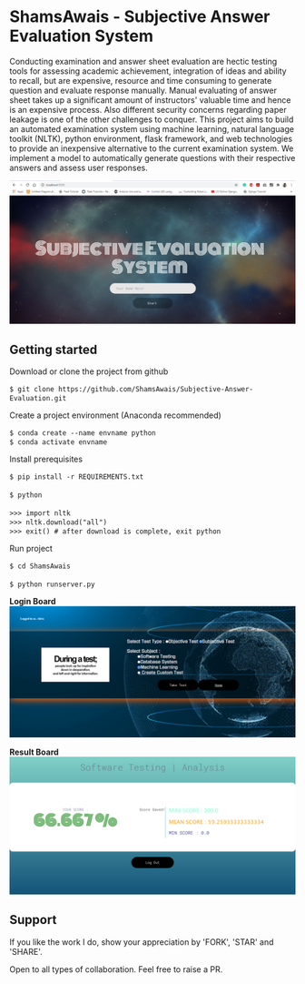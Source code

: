 # ShamsAwais - Subjective Answer Evaluation System


Conducting examination and answer sheet evaluation are hectic testing tools for assessing
academic achievement, integration of ideas and ability to recall, but are expensive, resource
and time consuming to generate question and evaluate response manually. Manual evaluating
of answer sheet takes up a significant amount of instructors' valuable time and hence is an
expensive process. Also different security concerns regarding paper leakage is one of the other
challenges to conquer. This project aims to build an automated examination system using
machine learning, natural language toolkit (NLTK), python environment, flask framework,
and web technologies to provide an inexpensive alternative to the current examination system.
We implement a model to automatically generate questions with their respective answers and
assess user responses.

![Homepage](https://raw.githubusercontent.com/ShamsAwais/Subjective-Answer-Evaluation/main/src/static/images/home.png)

## Getting started

Download or clone the project from github

```
$ git clone https://github.com/ShamsAwais/Subjective-Answer-Evaluation.git
```

Create a project environment (Anaconda recommended)
```
$ conda create --name envname python
$ conda activate envname
```

Install prerequisites
```
$ pip install -r REQUIREMENTS.txt

$ python

>>> import nltk
>>> nltk.download("all")
>>> exit() # after download is complete, exit python
```

Run project
```
$ cd ShamsAwais

$ python runserver.py
```

**Login Board**
![Login Board](https://raw.githubusercontent.com/ShamsAwais/Subjective-Answer-Evaluation/main/src/static/images/pic2.png)

**Result Board**
![Result Board](https://raw.githubusercontent.com/ShamsAwais/Subjective-Answer-Evaluation/main/src/static/images/pic5.png)

## Support

If you like the work I do, show your appreciation by 'FORK', 'STAR' and 'SHARE'.

Open to all types of collaboration. Feel free to raise a PR.
